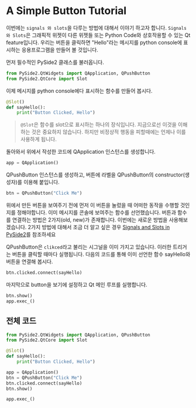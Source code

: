 # A Simple Button Tutorial

이번에는 `signals 와 slots`을 다루는 방법에 대해서 이야기 하고자 합니다.  `Signals 와 Slots`은 그래픽적 위젯이 다른 위젯들 또는 Python Code와 상호작용할 수 있는 Qt feature입니다. 우리는 버튼을 클릭하면 "Hello"라는 메시지를 python console에 표시하는 응용프로그램을 만들어 볼 것입니다.

먼저 필수적인 PySide2 클래스를 불러옵니다.

```python
from PySide2.QtWidgets import QApplication, QPushButton
from PySide2.QtCore import Slot
```
이제 메시지를 python console에다 표시하는 함수를 만들어 봅시다.
```python
@Slot()
def sayHello():
    print("Button Clicked, Hello")
```
> `@Slot`은 함수를 slot으로 표시하는 하나의 장식입니다. 지금으로선 이것을 이해하는 것은 중요하지 않습니다. 하지만 비정상적 행동을 피할때에는 언제나 이를 사용하게 됩니다.

돌아와서 위에서 작성한 코드에 QApplication 인스턴스를 생성합니다.
```python
app = QApplication()
```

QPushButton 인스턴스를 생성하고, 버튼에 라벨을 QPushButton의 constructor(생성자)를 이용해 붙입니다.

```python
btn = QPushButton("Click Me")
```
위에서 만든 버튼을 보여주기 전에 먼저 이 버튼을 눌렀을 때 어떠한 동작을 수행할 것인지를 정해야합니다. 이미 메시지를 콘솔에 보여주는 함수를 선언했습니다. 버튼과 함수를 연결하는 방법은 2가지(old, new)가 존재합니다. 이번에는 새로운 방법을 사용해보겠습니다. 2가지 방법에 대해서 조금 더 알고 싶은 경우 [Signals and Slots in PySide2](https://wiki.qt.io/Qt_for_Python_Signals_and_Slots)를 참조하세요


QPushButton은 `clikced`라고 불리는 시그널을 이미 가지고 있습니다. 이러한 트리거는 버튼을 클릭할 때마다 실행됩니다. 다음의 코드를 통해 이미 선언한 함수 sayHello와 버튼을 연결해 봅시다.

```python
btn.clicked.connect(sayHello)
```
마지막으로 button을 보기에 설정하고 Qt 메인 루프를 실행합니다.

```python
btn.show()
app.exec_()
```

## 전체 코드
```python
from PySide2.QtWidgets import QApplication, QPushButton
from PySide2.QtCore import Slot

@Slot()
def sayHello():
    print("Button Clicked, Hello")

app = QApplication()
btn = QPushButton("Click Me")
btn.clicked.connect(sayHello)
btn.show()

app.exec_()
```
